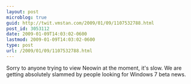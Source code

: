 ```yaml
---
layout: post
microblog: true
guid: http://twit.vmstan.com/2009/01/09/1107532788.html
post_id: 3053112
date: 2009-01-09T14:03:02-0600
lastmod: 2009-01-09T14:03:02-0600
type: post
url: /2009/01/09/1107532788.html
---
```

Sorry to anyone trying to view Neowin at the moment, it's slow. We are getting absolutely slammed by people looking for Windows 7 beta news.
